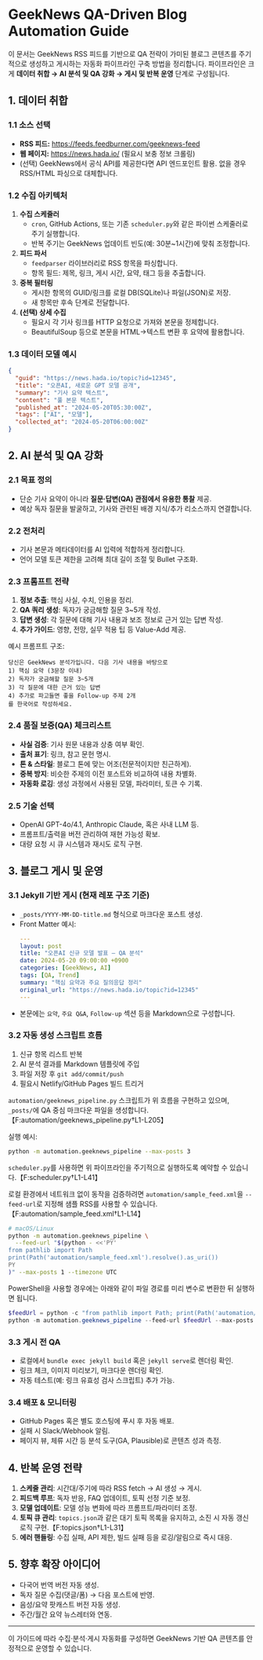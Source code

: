 # GeekNews QA-Driven Blog Automation Guide

이 문서는 GeekNews RSS 피드를 기반으로 QA 전략이 가미된 블로그 콘텐츠를 주기적으로 생성하고 게시하는 자동화 파이프라인 구축 방법을 정리합니다. 파이프라인은 크게 **데이터 취합 → AI 분석 및 QA 강화 → 게시 및 반복 운영** 단계로 구성됩니다.

## 1. 데이터 취합

### 1.1 소스 선택
- **RSS 피드:** <https://feeds.feedburner.com/geeknews-feed>
- **웹 페이지:** <https://news.hada.io/> (필요시 보충 정보 크롤링)
- (선택) GeekNews에서 공식 API를 제공한다면 API 엔드포인트 활용. 없을 경우 RSS/HTML 파싱으로 대체합니다.

### 1.2 수집 아키텍처
1. **수집 스케줄러**
   - `cron`, GitHub Actions, 또는 기존 `scheduler.py`와 같은 파이썬 스케줄러로 주기 실행합니다.
   - 반복 주기는 GeekNews 업데이트 빈도(예: 30분~1시간)에 맞춰 조정합니다.
2. **피드 파서**
   - `feedparser` 라이브러리로 RSS 항목을 파싱합니다.
   - 항목 필드: 제목, 링크, 게시 시간, 요약, 태그 등을 추출합니다.
3. **중복 필터링**
   - 게시한 항목의 GUID/링크를 로컬 DB(SQLite)나 파일(JSON)로 저장.
   - 새 항목만 후속 단계로 전달합니다.
4. **(선택) 상세 수집**
   - 필요시 각 기사 링크를 HTTP 요청으로 가져와 본문을 정제합니다.
   - BeautifulSoup 등으로 본문을 HTML→텍스트 변환 후 요약에 활용합니다.

### 1.3 데이터 모델 예시
```json
{
  "guid": "https://news.hada.io/topic?id=12345",
  "title": "오픈AI, 새로운 GPT 모델 공개",
  "summary": "기사 요약 텍스트",
  "content": "풀 본문 텍스트",
  "published_at": "2024-05-20T05:30:00Z",
  "tags": ["AI", "모델"],
  "collected_at": "2024-05-20T06:00:00Z"
}
```

## 2. AI 분석 및 QA 강화

### 2.1 목표 정의
- 단순 기사 요약이 아니라 **질문·답변(QA) 관점에서 유용한 통찰** 제공.
- 예상 독자 질문을 발굴하고, 기사와 관련된 배경 지식/추가 리소스까지 연결합니다.

### 2.2 전처리
- 기사 본문과 메타데이터를 AI 입력에 적합하게 정리합니다.
- 언어 모델 토큰 제한을 고려해 최대 길이 조절 및 Bullet 구조화.

### 2.3 프롬프트 전략
1. **정보 추출**: 핵심 사실, 수치, 인용을 정리.
2. **QA 쿼리 생성**: 독자가 궁금해할 질문 3~5개 작성.
3. **답변 생성**: 각 질문에 대해 기사 내용과 보조 정보로 근거 있는 답변 작성.
4. **추가 가이드**: 영향, 전망, 실무 적용 팁 등 Value-Add 제공.

예시 프롬프트 구조:
```
당신은 GeekNews 분석가입니다. 다음 기사 내용을 바탕으로
1) 핵심 요약 (3문장 이내)
2) 독자가 궁금해할 질문 3~5개
3) 각 질문에 대한 근거 있는 답변
4) 추가로 파고들면 좋을 Follow-up 주제 2개
를 한국어로 작성하세요.
```

### 2.4 품질 보증(QA) 체크리스트
- **사실 검증**: 기사 원문 내용과 상충 여부 확인.
- **출처 표기**: 링크, 참고 문헌 명시.
- **톤 & 스타일**: 블로그 톤에 맞는 어조(전문적이지만 친근하게).
- **중복 방지**: 비슷한 주제의 이전 포스트와 비교하여 내용 차별화.
- **자동화 로깅**: 생성 과정에서 사용된 모델, 파라미터, 토큰 수 기록.

### 2.5 기술 선택
- OpenAI GPT-4o/4.1, Anthropic Claude, 혹은 사내 LLM 등.
- 프롬프트/출력을 버전 관리하여 재현 가능성 확보.
- 대량 요청 시 큐 시스템과 재시도 로직 구현.

## 3. 블로그 게시 및 운영

### 3.1 Jekyll 기반 게시 (현재 레포 구조 기준)
- `_posts/YYYY-MM-DD-title.md` 형식으로 마크다운 포스트 생성.
- Front Matter 예시:
  ```yaml
  ---
  layout: post
  title: "오픈AI 신규 모델 발표 – QA 분석"
  date: 2024-05-20 09:00:00 +0900
  categories: [GeekNews, AI]
  tags: [QA, Trend]
  summary: "핵심 요약과 주요 질의응답 정리"
  original_url: "https://news.hada.io/topic?id=12345"
  ---
  ```
- 본문에는 `요약`, `주요 Q&A`, `Follow-up` 섹션 등을 Markdown으로 구성합니다.

### 3.2 자동 생성 스크립트 흐름
1. 신규 항목 리스트 반복
2. AI 분석 결과를 Markdown 템플릿에 주입
3. 파일 저장 후 `git add/commit/push`
4. 필요시 Netlify/GitHub Pages 빌드 트리거

`automation/geeknews_pipeline.py` 스크립트가 위 흐름을 구현하고 있으며, `_posts/`에 QA 중심 마크다운 파일을 생성합니다.【F:automation/geeknews_pipeline.py†L1-L205】

실행 예시:

```bash
python -m automation.geeknews_pipeline --max-posts 3
```

`scheduler.py`를 사용하면 위 파이프라인을 주기적으로 실행하도록 예약할 수 있습니다.【F:scheduler.py†L1-L41】

로컬 환경에서 네트워크 없이 동작을 검증하려면 `automation/sample_feed.xml`을 `--feed-url`로 지정해 샘플 RSS를 사용할 수 있습니다.【F:automation/sample_feed.xml†L1-L14】

```bash
# macOS/Linux
python -m automation.geeknews_pipeline \
  --feed-url "$(python - <<'PY'
from pathlib import Path
print(Path('automation/sample_feed.xml').resolve().as_uri())
PY
)" --max-posts 1 --timezone UTC
```

PowerShell을 사용할 경우에는 아래와 같이 파일 경로를 미리 변수로 변환한 뒤 실행하면 됩니다.

```powershell
$feedUrl = python -c "from pathlib import Path; print(Path('automation/sample_feed.xml').resolve().as_uri())"
python -m automation.geeknews_pipeline --feed-url $feedUrl --max-posts 1 --timezone UTC
```

### 3.3 게시 전 QA
- 로컬에서 `bundle exec jekyll build` 혹은 `jekyll serve`로 렌더링 확인.
- 링크 체크, 이미지 미리보기, 마크다운 렌더링 확인.
- 자동 테스트(예: 링크 유효성 검사 스크립트) 추가 가능.

### 3.4 배포 & 모니터링
- GitHub Pages 혹은 별도 호스팅에 푸시 후 자동 배포.
- 실패 시 Slack/Webhook 알림.
- 페이지 뷰, 체류 시간 등 분석 도구(GA, Plausible)로 콘텐츠 성과 측정.

## 4. 반복 운영 전략

1. **스케줄 관리**: 시간대/주기에 따라 RSS fetch → AI 생성 → 게시.
2. **피드백 루프**: 독자 반응, FAQ 업데이트, 토픽 선정 기준 보정.
3. **모델 업데이트**: 모델 성능 변화에 따라 프롬프트/파라미터 조정.
4. **토픽 큐 관리**: `topics.json`과 같은 대기 토픽 목록을 유지하고, 소진 시 자동 갱신 로직 구현.【F:topics.json†L1-L31】
5. **에러 핸들링**: 수집 실패, API 제한, 빌드 실패 등을 로깅/알림으로 즉시 대응.

## 5. 향후 확장 아이디어
- 다국어 번역 버전 자동 생성.
- 독자 질문 수집(댓글/폼) → 다음 포스트에 반영.
- 음성/요약 팟캐스트 버전 자동 생성.
- 주간/월간 요약 뉴스레터와 연동.

---
이 가이드에 따라 수집·분석·게시 자동화를 구성하면 GeekNews 기반 QA 콘텐츠를 안정적으로 운영할 수 있습니다.
